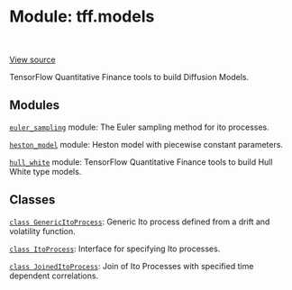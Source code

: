 <div itemscope itemtype="http://developers.google.com/ReferenceObject">
<meta itemprop="name" content="tff.models" />
<meta itemprop="path" content="Stable" />
</div>

# Module: tff.models

<!-- Insert buttons and diff -->

<table class="tfo-notebook-buttons tfo-api" align="left">
</table>

<a target="_blank" href="https://github.com/google/tf-quant-finance/blob/master/tf_quant_finance/models/__init__.py">View source</a>



TensorFlow Quantitative Finance tools to build Diffusion Models.



## Modules

[`euler_sampling`](../tff/models/euler_sampling.md) module: The Euler sampling method for ito processes.

[`heston_model`](../tff/models/heston_model.md) module: Heston model with piecewise constant parameters.

[`hull_white`](../tff/models/hull_white.md) module: TensorFlow Quantitative Finance tools to build Hull White type models.

## Classes

[`class GenericItoProcess`](../tff/models/GenericItoProcess.md): Generic Ito process defined from a drift and volatility function.

[`class ItoProcess`](../tff/models/ItoProcess.md): Interface for specifying Ito processes.

[`class JoinedItoProcess`](../tff/models/JoinedItoProcess.md): Join of Ito Processes with specified time dependent correlations.


